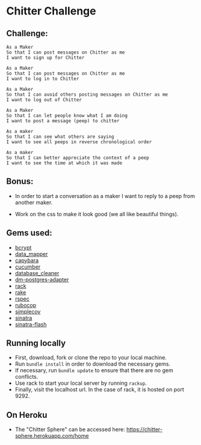 Chitter Challenge
=================

Challenge:
-------

```
As a Maker
So that I can post messages on Chitter as me
I want to sign up for Chitter

As a Maker
So that I can post messages on Chitter as me
I want to log in to Chitter

As a Maker
So that I can avoid others posting messages on Chitter as me
I want to log out of Chitter

As a Maker
So that I can let people know what I am doing  
I want to post a message (peep) to chitter

As a maker
So that I can see what others are saying  
I want to see all peeps in reverse chronological order

As a maker
So that I can better appreciate the context of a peep
I want to see the time at which it was made
```

Bonus:
---------

* In order to start a conversation as a maker I want to reply to a peep from another maker.

* Work on the css to make it look good (we all like beautiful things).

Gems used:
----------
* [bcrypt](https://github.com/codahale/bcrypt-ruby)
* [data_mapper](http://datamapper.org/)
* [capybara](https://github.com/teamcapybara/capybara)
* [cucumber](https://github.com/cucumber/cucumber)
* [database_cleaner](https://github.com/DatabaseCleaner/database_cleaner)
* [dm-postgres-adapter](https://github.com/datamapper/dm-postgres-adapter)
* [rack](https://github.com/rack/rack)
* [rake](https://github.com/ruby/rake)
* [rspec](https://github.com/rspec/rspec)
* [rubocop](https://github.com/bbatsov/rubocop)
* [simplecov](https://github.com/colszowka/simplecov)
* [sinatra](https://github.com/sinatra/sinatra)
* [sinatra-flash](https://github.com/SFEley/sinatra-flash)

Running locally
-----------
* First, download, fork or clone the repo to your local machine.
* Run ```bundle install``` in order to download the necessary gems.
* If necessary, run ```bundle update``` to ensure that there are no gem conflicts.
* Use rack to start your local server by running ```rackup```.
* Finally, visit the localhost url. In the case of rack, it is hosted on port 9292.

On Heroku
-----------
* The "Chitter Sphere" can be accessed here: https://chitter-sphere.herokuapp.com/home
